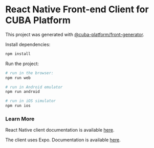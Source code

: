 # React Native Front-end Client for CUBA Platform

This project was generated with [@cuba-platform/front-generator](https://github.com/cuba-platform/frontend).

Install dependencies:

```bash
npm install
```

Run the project:

```bash
# run in the browser:
npm run web

# run in Android emulator
npm run android 

# run in iOS simulator
npm run ios  
```

### Learn More

React Native client documentation is available [here](https://github.com/cuba-platform/frontend#react-native-client).

The client uses Expo. Documentation is available [here](https://expo.io/).

